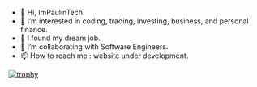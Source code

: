 - 👋 Hi, ImPaulinTech.
- 👀 I’m interested in coding, trading, investing, business, and personal finance.
- 🌱 I found my dream job.
- 💞️ I’m collaborating with Software Engineers.
- 📫 How to reach me : website under development.

[![trophy](https://github-profile-trophy.vercel.app/?username=impaulintech&theme=kimbie_dark)](https://github.com/ryo-ma/github-profile-trophy)
